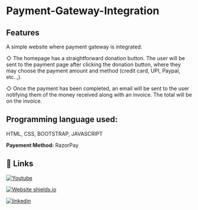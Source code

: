 # Payment-Gateway-Integration

## Features

A simple website where payment gateway is integrated.

◇ The homepage has a straightforward donation button. The user will be sent to the payment page after clicking the donation button, where they may choose the payment amount and method (credit card, UPI, Paypal, etc..,).

◇ Once the payment has been completed, an email will be sent to the user notifying them of the money received along with an invoice. The total will be on the invoice.



## Programming language used:

HTML, CSS, BOOTSTRAP, JAVASCRIPT

**Payement Method:** RazorPay



## 🔗 Links
[![Youtube](https://img.shields.io/badge/YOUTUBE-000?style=for-the-badge&logo=ko-fi&logoColor=white)]()

[![Website shields.io](https://img.shields.io/website-up-down-green-red/http/shields.io.svg)]()

[![linkedin](https://img.shields.io/badge/linkedin-0A66C2?style=for-the-badge&logo=linkedin&logoColor=white)]()



